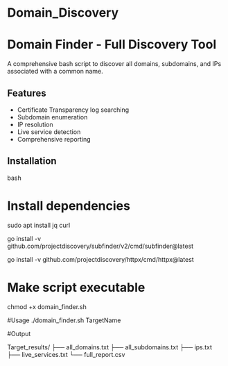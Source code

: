 # Domain_Discovery
# Domain Finder - Full Discovery Tool

A comprehensive bash script to discover all domains, subdomains, and IPs associated with a common name.

## Features
- Certificate Transparency log searching
- Subdomain enumeration
- IP resolution
- Live service detection
- Comprehensive reporting

## Installation
   bash
# Install dependencies
sudo apt install jq curl

go install -v github.com/projectdiscovery/subfinder/v2/cmd/subfinder@latest

go install -v github.com/projectdiscovery/httpx/cmd/httpx@latest

# Make script executable
chmod +x domain_finder.sh
                          

#Usage
./domain_finder.sh TargetName


#Output

Target_results/
├── all_domains.txt
├── all_subdomains.txt
├── ips.txt
├── live_services.txt
└── full_report.csv
